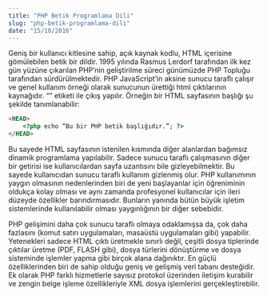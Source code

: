 ```yaml
---
title: "PHP Betik Programlama Dili"
slug: "php-betik-programlama-dili"
date: "15/10/2016"
---
```


Geniş bir kullanıcı kitlesine sahip, açık kaynak kodlu, HTML içerisine gömülebilen betik bir dildir. 1995 yılında Rasmus Lerdorf tarafından ilk kez gün yüzüne çıkarılan PHP’nin geliştirilme süreci günümüzde PHP Topluğu tarafından sürdürülmektedir.
PHP JavaScript’in aksine sunucu taraflı çalışır ve genel kullanım örneği olarak sunucunun ürettiği html çıktılarının kaynağıdır. “<?php” etiketi ile PHP Kitine giriş yapılır ve “?>” etiketi ile çıkış yapılır. Örneğin bir HTML sayfasının başlığı şu şekilde tanımlanabilir:

```html
<HEAD>
    <?php echo “Bu bir PHP betik başlığıdır.”; ?>
</HEAD>
```


Bu sayede HTML sayfasının istenilen kısmında diğer alanlardan bağımsız dinamik programlama yapılabilir. Sadece sunucu taraflı çalışmasının diğer bir getirisi ise kullanıcılardan sayfa uzantısını bile gizleyebilmektir. Bu sayede kullanıcıdan sunucu taraflı kullanım gizlenmiş olur.
PHP kullanımının yaygın olmasının nedenlerinden biri de yeni başlayanlar için öğreniminin oldukça kolay olması ve aynı zamanda profesyonel kullanıcılar için ileri düzeyde özellikler barındırmasıdır. Bunların yanında bütün büyük işletim sistemlerinde kullanılabilir olması yaygınlığının bir diğer sebebidir.



PHP gelişimini daha çok sunucu taraflı olmaya odaklamışsa da, çok daha fazlasını (komut satırı uygulamaları, masaüstü uygulamaları gibi) yapabilir. Yetenekleri sadece HTML çıktı üretmekle sınırlı değil, çeşitli dosya tiplerinde çıktılar üretme (PDF, FLASH gibi), dosya türlerini dönüştürme ve dosya sisteminde işlemler yapma gibi birçok alana dağınıktır. En güçlü özelliklerinden biri de sahip olduğu geniş ve gelişmiş veri tabanı desteğidir. Ek olarak PHP farklı hizmetlerle sayısız protokol üzerinden iletişim kurabilir ve zengin belge işleme özellikleriyle XML dosya işlemlerini gerçekleştirebilir.
